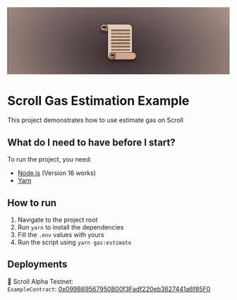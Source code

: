 <img src="./assets/banner.png" alt="scroll-banner"/>

# Scroll Gas Estimation Example
This project demonstrates how to use estimate gas on Scroll

## What do I need to have before I start?
To run the project, you need:
- [Node.js](https://nodejs.org/en/) (Version 16 works)
- [Yarn](https://yarnpkg.com/)

## How to run
1. Navigate to the project root
2. Run `yarn` to install the dependencies
3. Fill the `.env` values with yours
4. Run the script using `yarn gas:estimate`

## Deployments
📜 Scroll Alpha Testnet:  
`ExampleContract`: [0x099B69567950B00f3Fadf220eb3627441a6f85F0](https://sepolia-blockscout.scroll.io/address/0x099B69567950B00f3Fadf220eb3627441a6f85F0)
